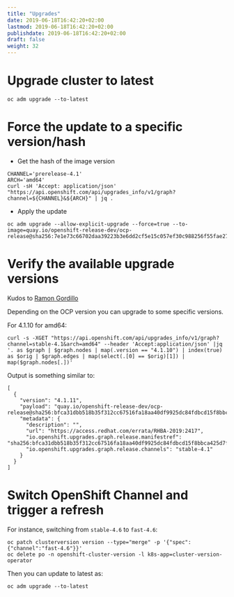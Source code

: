 ```yaml
---
title: "Upgrades"
date: 2019-06-18T16:42:20+02:00
lastmod: 2019-06-18T16:42:20+02:00
publishdate: 2019-06-18T16:42:20+02:00
draft: false
weight: 32
---
```


# Upgrade cluster to latest

```
oc adm upgrade --to-latest
```

# Force the update to a specific version/hash

* Get the hash of the image version

```
CHANNEL='prerelease-4.1'
ARCH='amd64'
curl -sH 'Accept: application/json' "https://api.openshift.com/api/upgrades_info/v1/graph?channel=${CHANNEL}&${ARCH}" | jq .
```

* Apply the update

```
oc adm upgrade --allow-explicit-upgrade --force=true --to-image=quay.io/openshift-release-dev/ocp-release@sha256:7e1e73c66702daa39223b3e6dd2cf5e15c057ef30c988256f55fae27448c3b01
```

# Verify the available upgrade versions

Kudos to [Ramon Gordillo](https://github.com/rgordill)

Depending on the OCP version you can upgrade to some specific versions.

For 4.1.10 for amd64:

```
curl -s -XGET "https://api.openshift.com/api/upgrades_info/v1/graph?channel=stable-4.1&arch=amd64" --header 'Accept:application/json' |jq '. as $graph | $graph.nodes | map(.version == "4.1.10") | index(true) as $orig | $graph.edges | map(select(.[0] == $orig)[1]) | map($graph.nodes[.])'
```

Output is something similar to:

```
[
  {
    "version": "4.1.11",
    "payload": "quay.io/openshift-release-dev/ocp-release@sha256:bfca31dbb518b35f312cc67516fa18aa40df9925dc84fdbcd15f8bbca425d7ff",
    "metadata": {
      "description": "",
      "url": "https://access.redhat.com/errata/RHBA-2019:2417",
      "io.openshift.upgrades.graph.release.manifestref": "sha256:bfca31dbb518b35f312cc67516fa18aa40df9925dc84fdbcd15f8bbca425d7ff",
      "io.openshift.upgrades.graph.release.channels": "stable-4.1"
    }
  }
]

```

# Switch OpenShift Channel and trigger a refresh

For instance, switching from `stable-4.6` to `fast-4.6`:

```
oc patch clusterversion version --type="merge" -p '{"spec":{"channel":"fast-4.6"}}'
oc delete po -n openshift-cluster-version -l k8s-app=cluster-version-operator
```

Then you can update to latest as:

```
oc adm upgrade --to-latest
```
